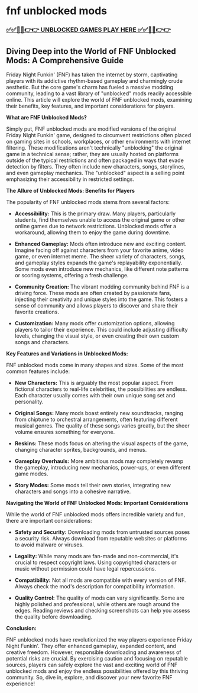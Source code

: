 # fnf unblocked mods

### [✅✅🔴🔴👉👉 UNBLOCKED GAMES PLAY HERE ✅✅🔴🔴👉👉](https://topstoryindia.com)

## Diving Deep into the World of FNF Unblocked Mods: A Comprehensive Guide

Friday Night Funkin' (FNF) has taken the internet by storm, captivating players with its addictive rhythm-based gameplay and charmingly crude aesthetic.  But the core game's charm has fueled a massive modding community, leading to a vast library of "unblocked" mods readily accessible online.  This article will explore the world of FNF unblocked mods, examining their benefits, key features, and important considerations for players.

**What are FNF Unblocked Mods?**

Simply put, FNF unblocked mods are modified versions of the original Friday Night Funkin' game, designed to circumvent restrictions often placed on gaming sites in schools, workplaces, or other environments with internet filtering.  These modifications aren't technically "unblocking" the original game in a technical sense; rather, they are usually hosted on platforms outside of the typical restrictions and often packaged in ways that evade detection by filters.  They often include new characters, songs, storylines, and even gameplay mechanics.  The "unblocked" aspect is a selling point emphasizing their accessibility in restricted settings.

**The Allure of Unblocked Mods: Benefits for Players**

The popularity of FNF unblocked mods stems from several factors:

* **Accessibility:** This is the primary draw.  Many players, particularly students, find themselves unable to access the original game or other online games due to network restrictions. Unblocked mods offer a workaround, allowing them to enjoy the game during downtime.

* **Enhanced Gameplay:** Mods often introduce new and exciting content.  Imagine facing off against characters from your favorite anime, video game, or even internet meme.  The sheer variety of characters, songs, and gameplay styles expands the game's replayability exponentially.  Some mods even introduce new mechanics, like different note patterns or scoring systems, offering a fresh challenge.

* **Community Creation:** The vibrant modding community behind FNF is a driving force.  These mods are often created by passionate fans, injecting their creativity and unique styles into the game.  This fosters a sense of community and allows players to discover and share their favorite creations.

* **Customization:**  Many mods offer customization options, allowing players to tailor their experience. This could include adjusting difficulty levels, changing the visual style, or even creating their own custom songs and characters.


**Key Features and Variations in Unblocked Mods:**

FNF unblocked mods come in many shapes and sizes. Some of the most common features include:

* **New Characters:**  This is arguably the most popular aspect.  From fictional characters to real-life celebrities, the possibilities are endless.  Each character usually comes with their own unique song set and personality.

* **Original Songs:** Many mods boast entirely new soundtracks, ranging from chiptune to orchestral arrangements, often featuring different musical genres.  The quality of these songs varies greatly, but the sheer volume ensures something for everyone.

* **Reskins:**  These mods focus on altering the visual aspects of the game, changing character sprites, backgrounds, and menus.

* **Gameplay Overhauls:** More ambitious mods may completely revamp the gameplay, introducing new mechanics, power-ups, or even different game modes.

* **Story Modes:** Some mods tell their own stories, integrating new characters and songs into a cohesive narrative.


**Navigating the World of FNF Unblocked Mods: Important Considerations**

While the world of FNF unblocked mods offers incredible variety and fun, there are important considerations:

* **Safety and Security:** Downloading mods from untrusted sources poses a security risk.  Always download from reputable websites or platforms to avoid malware or viruses.

* **Legality:**  While many mods are fan-made and non-commercial, it's crucial to respect copyright laws. Using copyrighted characters or music without permission could have legal repercussions.

* **Compatibility:** Not all mods are compatible with every version of FNF.  Always check the mod's description for compatibility information.

* **Quality Control:** The quality of mods can vary significantly.  Some are highly polished and professional, while others are rough around the edges.  Reading reviews and checking screenshots can help you assess the quality before downloading.


**Conclusion:**

FNF unblocked mods have revolutionized the way players experience Friday Night Funkin'.  They offer enhanced gameplay, expanded content, and creative freedom.  However, responsible downloading and awareness of potential risks are crucial. By exercising caution and focusing on reputable sources, players can safely explore the vast and exciting world of FNF unblocked mods and enjoy the endless possibilities offered by this thriving community.  So, dive in, explore, and discover your new favorite FNF experience!
